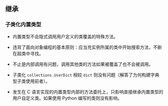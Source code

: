 ## 继承

### 子类化内置类型

- 内置类型不会隐式调用用户定义的类覆盖的特殊方法。

- 违背了面向对象编程的基本原则：应当充实例所属的类中开始搜索方法，不断在超类中寻找。

- 不止是内部调用有问题，调用其他类的方法如果被覆盖了也不会被调用。

- 子类化 `collections.UserDict` 相较 `dict` 则没有问题（解答了为何构建字典型子类使用前者）。

- 发生在 C 语言实现的内置类型内部的方法委托上，只影响直接继承内置类型的用户自定义类。如果使用 Python 编写的类则没有影响。
